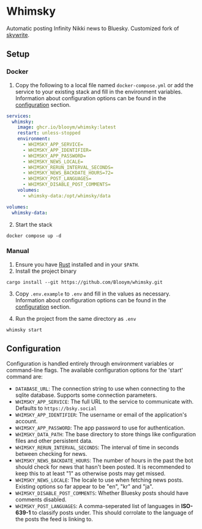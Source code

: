 # Whimsky

 Automatic posting Infinity Nikki news to Bluesky. Customized fork of [skywrite](https://github.com/Blooym/skywrite).

## Setup

### Docker

1. Copy the following to a local file named `docker-compose.yml` or add the
   service to your existing stack and fill in the environment variables.
   Information about configuration options can be found in the
   [configuration](#configuration) section.

```yml
services:
  whimsky:
    image: ghcr.io/blooym/whimsky:latest
    restart: unless-stopped
    environment:
      - WHIMSKY_APP_SERVICE=
      - WHIMSKY_APP_IDENTIFIER=
      - WHIMSKY_APP_PASSWORD=
      - WHIMSKY_NEWS_LOCALE=
      - WHIMSKY_RERUN_INTERVAL_SECONDS=
      - WHIMSKY_NEWS_BACKDATE_HOURS=72=
      - WHIMSKY_POST_LANGUAGES=
      - WHIMSKY_DISABLE_POST_COMMENTS=
    volumes:
      - whimsky-data:/opt/whimsky/data

volumes:
  whimsky-data:
```

2. Start the stack

```
docker compose up -d
```

### Manual

1. Ensure you have [Rust](https://www.rust-lang.org/tools/install) installed and
   in your `$PATH`.
2. Install the project binary

```
cargo install --git https://github.com/Blooym/whimsky.git
```

3. Copy `.env.example` to `.env` and fill in the values as necessary.
   Information about configuration options can be found in the
   [configuration](#configuration) section.

4. Run the project from the same directory as `.env`

```
whimsky start
```

## Configuration

Configuration is handled entirely through environment variables or command-line
flags. The available configuration options for the 'start' command are:

- `DATABASE_URL`: The connection string to use when connecting to the sqlite
  database. Supports some connection parameters.
- `WHIMSKY_APP_SERVICE`: The full URL to the service to communicate with. Defaults to
  `https://bsky.social`
- `WHIMSKY_APP_IDENTIFIER`: The username or email of the application's account.
- `WHIMSKY_APP_PASSWORD`: The app password to use for authentication.
- `WHIMSKY_DATA_PATH`: The base directory to store things like configuration files and
  other persistent data.
- `WHIMSKY_RERUN_INTERVAL_SECONDS`: The interval of time in seconds between checking for news.
- `WHIMSKY_NEWS_BACKDATE_HOURS`:  The number of hours in the past the bot should check for news that hasn't been posted. It is recommended to keep this to at least "1" as otherwise posts may get missed.
- `WHIMSKY_NEWS_LOCALE`: The locale to use when fetching news posts. Existing options so far appear to be "en", "kr" and "ja".
- `WHIMSKY_DISABLE_POST_COMMENTS`: Whether Bluesky posts should have comments disabled.
- `WHIMSKY_POST_LANGUAGES`: A comma-seperated list of languages in **ISO-639-1** to
  classify posts under. This should corrolate to the language of the posts the
  feed is linking to.
